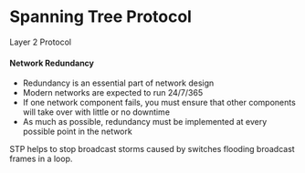 # Spanning Tree Protocol

Layer 2 Protocol

#### Network Redundancy

- Redundancy is an essential part of network design
- Modern networks are expected to run 24/7/365
- If one network component fails, you must ensure that other components will take over with little or no downtime
- As much as possible, redundancy must be implemented at every possible point in the network

STP helps to stop broadcast storms caused by switches flooding broadcast frames in a loop. 